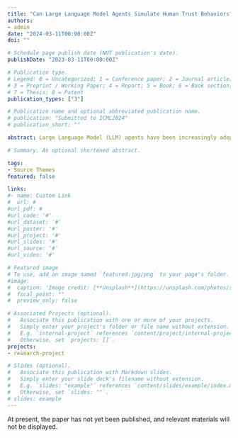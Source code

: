 ```yaml
---
title: "Can Large Language Model Agents Simulate Human Trust Behaviors?"
authors:
- admin
date: "2024-03-11T00:00:00Z"
doi: ""

# Schedule page publish date (NOT publication's date).
publishDate: "2023-03-11T00:00:00Z"

# Publication type.
# Legend: 0 = Uncategorized; 1 = Conference paper; 2 = Journal article;
# 3 = Preprint / Working Paper; 4 = Report; 5 = Book; 6 = Book section;
# 7 = Thesis; 8 = Patent
publication_types: ["3"]

# Publication name and optional abbreviated publication name.
# publication: "Submitted to ICML2024"
# publication_short: ""

abstract: Large Language Model (LLM) agents have been increasingly adopted as simulation tools to model humans in applications such as social science. However, one fundamental question remains can LLM agents really simulate human behaviors? In this paper, we focus on one of the most critical behaviors in human interactions, trust, and aim to investigate whether or not LLM agents can simulate human trust behaviors. We first find that LLM agents generally exhibit trust behaviors, referred to as agent trust, under the framework of Trust Games, which are widely recognized in behavioral economics. Then, we discover that LLM agents can have high behavioral alignment with humans regarding trust behaviors, indicating the feasibility to simulate human trust behaviors with LLM agents. In addition, we probe into the biases in agent trust and the differences in agent trust towards agents and humans. We also explore the intrinsic properties of agent trust under conditions including advanced reasoning strategies and external manipulations. We further offer important implications for various scenarios where trust is paramount. Our study represents a significant step in understanding the behaviors of LLM agents and the LLM-human analogy. The code is here.

# Summary. An optional shortened abstract.

tags:
- Source Themes
featured: false

links:
#- name: Custom Link
#  url: #
#url_pdf: #
#url_code: '#'
#url_dataset: '#'
#url_poster: '#'
#url_project: '#'
#url_slides: '#'
#url_source: '#'
#url_video: '#'

# Featured image
# To use, add an image named `featured.jpg/png` to your page's folder. 
#image:
#  caption: 'Image credit: [**Unsplash**](https://unsplash.com/photos/s9CC2SKySJM)'
#  focal_point: ""
#  preview_only: false

# Associated Projects (optional).
#   Associate this publication with one or more of your projects.
#   Simply enter your project's folder or file name without extension.
#   E.g. `internal-project` references `content/project/internal-project/index.md`.
#   Otherwise, set `projects: []`.
projects:
- research-project

# Slides (optional).
#   Associate this publication with Markdown slides.
#   Simply enter your slide deck's filename without extension.
#   E.g. `slides: "example"` references `content/slides/example/index.md`.
#   Otherwise, set `slides: ""`.
# slides: example
---
```


<!-- {{% callout note %}}
Create your slides in Markdown - click the *Slides* button to check out the example.
{{% /callout %}} -->

At present, the paper has not yet been published, and relevant materials will not be displayed.
